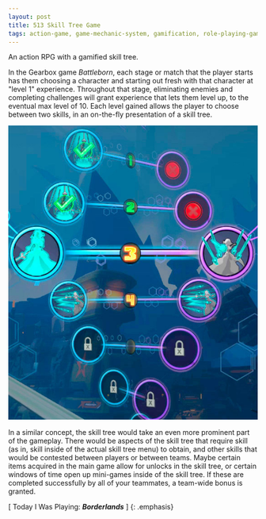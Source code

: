 ```yaml
---
layout: post
title: 513 Skill Tree Game
tags: action-game, game-mechanic-system, gamification, role-playing-game
---
```

An action RPG with a gamified skill tree.

In the Gearbox game *Battleborn*, each stage or match that the player starts has them choosing a character and starting out fresh with that character at "level 1" experience.  Throughout that stage, eliminating enemies and completing challenges will grant experience that lets them level up, to the eventual max level of 10.  Each level gained allows the player to choose between two skills, in an on-the-fly presentation of a skill tree.

![Battleborn](/img/games/513_Skill_Tree_Game.jpg "Battleborn")

In a similar concept, the skill tree would take an even more prominent part of the gameplay.  There would be aspects of the skill tree that require skill (as in, skill inside of the actual skill tree menu) to obtain, and other skills that would be contested between players or between teams.  Maybe certain items acquired in the main game allow for unlocks in the skill tree, or certain windows of time open up mini-games inside of the skill tree.  If these are completed successfully by all of your teammates, a team-wide bonus is granted.

[ Today I Was Playing: ***Borderlands*** ]
{: .emphasis}